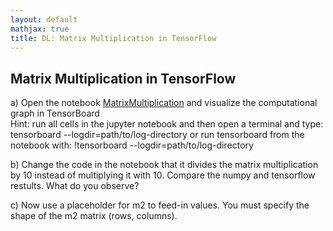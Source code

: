 ```yaml
---
layout: default
mathjax: true
title: DL: Matrix Multiplication in TensorFlow
---
```

## Matrix Multiplication in TensorFlow

a) Open the notebook [MatrixMultiplication](https://github.com/tensorchiefs/dl_course/blob/master/notebooks/01_MatrixMultiplication.ipynb) and visualize the computational graph in TensorBoard  
Hint: run all cells in the jupyter notebook and then open a terminal and type: tensorboard --logdir=path/to/log-directory or run tensorboard from the notebook with: !tensorboard --logdir=path/to/log-directory

b) Change the code in the notebook that it divides the matrix multiplication by 10 instead of multiplying it with 10. Compare the numpy and tensorflow restults. What do you observe?

c) Now use a placeholder for m2 to feed-in values. You must specify the shape of the m2 matrix (rows, columns).
